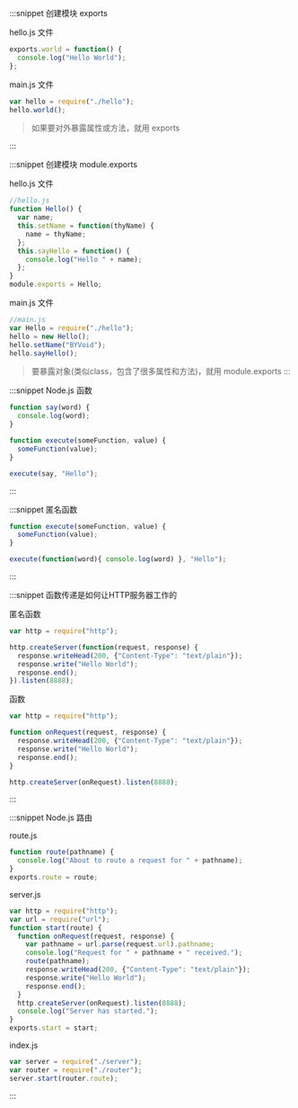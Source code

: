 :::snippet 创建模块 exports

hello.js 文件

```javascript
exports.world = function() {
  console.log("Hello World");
};
```

main.js 文件

```javascript
var hello = require("./hello");
hello.world();
```

>如果要对外暴露属性或方法，就用 exports

:::

:::snippet 创建模块 module.exports

hello.js 文件

```javascript
//hello.js
function Hello() {
  var name;
  this.setName = function(thyName) {
    name = thyName;
  };
  this.sayHello = function() {
    console.log("Hello " + name);
  };
}
module.exports = Hello;
```

main.js 文件

```javascript
//main.js
var Hello = require("./hello");
hello = new Hello();
hello.setName("BYVoid");
hello.sayHello();
```

>要暴露对象(类似class，包含了很多属性和方法)，就用 module.exports
:::

:::snippet Node.js 函数

```javascript
function say(word) {
  console.log(word);
}

function execute(someFunction, value) {
  someFunction(value);
}

execute(say, "Hello");
```

:::

:::snippet 匿名函数

```javascript
function execute(someFunction, value) {
  someFunction(value);
}

execute(function(word){ console.log(word) }, "Hello");
```

:::

:::snippet 函数传递是如何让HTTP服务器工作的

匿名函数

```javascript
var http = require("http");

http.createServer(function(request, response) {
  response.writeHead(200, {"Content-Type": "text/plain"});
  response.write("Hello World");
  response.end();
}).listen(8888);
```

函数

```javascript
var http = require("http");

function onRequest(request, response) {
  response.writeHead(200, {"Content-Type": "text/plain"});
  response.write("Hello World");
  response.end();
}

http.createServer(onRequest).listen(8888);
```

:::

:::snippet Node.js 路由

route.js

```javascript
function route(pathname) {
  console.log("About to route a request for " + pathname);
}
exports.route = route;
```

server.js

```javascript
var http = require("http");
var url = require("url");
function start(route) {
  function onRequest(request, response) {
    var pathname = url.parse(request.url).pathname;
    console.log("Request for " + pathname + " received.");
    route(pathname);
    response.writeHead(200, {"Content-Type": "text/plain"});
    response.write("Hello World");
    response.end();
  }
  http.createServer(onRequest).listen(8888);
  console.log("Server has started.");
}
exports.start = start;
```

index.js

```javascript
var server = require("./server");
var router = require("./router");
server.start(router.route);
```

:::
